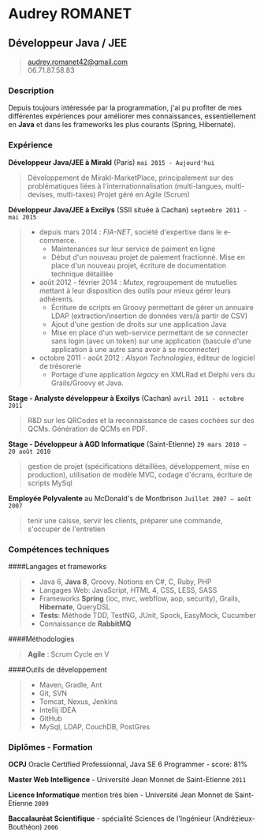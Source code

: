# Audrey ROMANET
## Développeur Java / JEE

> [audrey.romanet42@gmail.com](audrey.romanet42@gmail.com)  
> 06.71.87.58.83

### Description

Depuis toujours intéressée par la programmation, j'ai pu profiter de mes différentes expériences pour améliorer mes connaissances, essentiellement en **Java** et dans les frameworks les plus courants (Spring, Hibernate).


### Expérience

**Développeur Java/JEE à Mirakl** (Paris) `mai 2015 - Aujourd'hui`

> Développement de Mirakl-MarketPlace, principalement sur des problématiques liées à l'internationnalisation (multi-langues, multi-devises, multi-taxes)
> Projet géré en Agile (Scrum)

**Développeur Java/JEE à Excilys** (SSII située à Cachan) `septembre 2011 - mai 2015`

> - depuis mars 2014 : *FIA-NET*, société d'expertise dans le e-commerce.
>    - Maintenances sur leur service de paiment en ligne
>    - Début d'un nouveau projet de paiement fractionné.
>    Mise en place d'un nouveau projet, écriture de documentation technique détaillée
> - août 2012 - février 2014 : *Mutex*, regroupement de mutuelles mettant à leur disposition des outils pour mieux gérer leurs adhérents.
>    - Écriture de scripts en Groovy permettant de gérer un annuaire LDAP (extraction/insertion de données vers/à partir de CSV)
>    - Ajout d'une gestion de droits sur une application Java
>    - Mise en place d'un web-service permettant de se connecter sans login (avec un token) sur une application (bascule d'une application à une autre sans avoir à se reconnecter)
> - octobre 2011 - août 2012 : *Alsyon Technologies*, éditeur de logiciel de trésorerie
>    - Portage d'une application *legacy* en XMLRad et Delphi vers du Grails/Groovy et Java.

**Stage - Analyste développeur à Excilys** (Cachan) `avril 2011 - octobre 2011`

> R&D sur les QRCodes et la reconnaissance de cases cochées sur des QCMs.
Génération de QCMs en PDF.

**Stage - Développeur à AGD Informatique** (Saint-Etienne) `29 mars 2010 – 20 août 2010`

> gestion de projet (spécifications détaillées, développement, mise en production), utilisation de modèle MVC, codage d'écrans, écriture de scripts MySql

**Employée Polyvalente** au McDonald's de Montbrison `Juillet 2007 – août 2007`

> tenir une caisse, servir les clients, préparer une commande, s'occuper de l'entretien

### Compétences techniques

####Langages et frameworks

> - Java 6, **Java 8**, Groovy. Notions en C#, C, Ruby, PHP
> - Langages Web: JavaScript, HTML 4, CSS, LESS, SASS
> - Frameworks **Spring** (ioc, mvc, webflow, aop, security), Grails, **Hibernate**, QueryDSL 
> - **Tests**: Méthode TDD, TestNG, JUnit, Spock, EasyMock, Cucumber
> - Connaissance de **RabbitMQ**

####Méthodologies

> **Agile** : Scrum
> Cycle en V

####Outils de développement

> - Maven, Gradle, Ant
> - Git, SVN
> - Tomcat, Nexus, Jenkins
> - Intellij IDEA
> - GitHub
> - MySql, LDAP, CouchDB, PostGres


### Diplômes - Formation
**OCPJ** Oracle Certified Professionnal, Java SE 6 Programmer - score: 81%

**Master Web Intelligence** - Université Jean Monnet de Saint-Etienne `2011`

**Licence Informatique** mention très bien - Université Jean Monnet de Saint-Etienne `2009`

**Baccalauréat Scientifique** - spécialité Sciences de l'Ingénieur (Andrézieux-Bouthéon) `2006`
